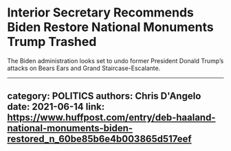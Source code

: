# Interior Secretary Recommends Biden Restore National Monuments Trump Trashed

The Biden administration looks set to undo former President Donald Trump’s attacks on Bears Ears and Grand Staircase-Escalante.

---
category: POLITICS
authors: Chris D'Angelo
date: 2021-06-14
link: https://www.huffpost.com/entry/deb-haaland-national-monuments-biden-restored_n_60be85b6e4b003865d517eef
---
